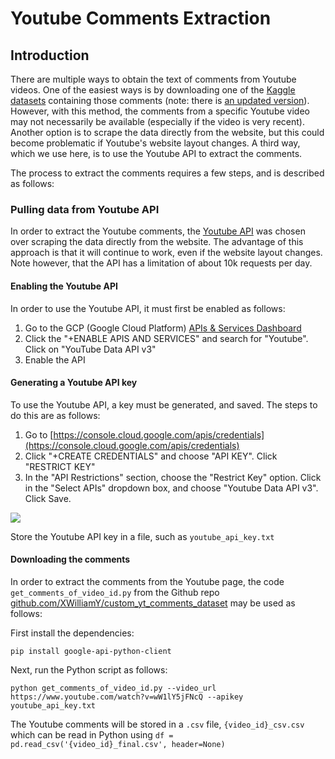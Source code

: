 # Youtube Comments Extraction

## Introduction

There are multiple ways to obtain the text of comments from Youtube videos. One of the easiest ways is by downloading one of the [Kaggle datasets](https://www.kaggle.com/datasnaek/youtube?select=UScomments.csv) containing those comments (note: there is [an updated version](https://www.kaggle.com/datasnaek/youtube-new?select=USvideos.csv)). However, with this method, the comments from a specific Youtube video may not necessarily be available (especially if the video is very recent). Another option is to scrape the data directly from the website, but this could become problematic if Youtube's website layout changes. A third way, which we use here, is to use the Youtube API to extract the comments.

The process to extract the comments requires a few steps, and is described as follows:

### Pulling data from Youtube API

In order to extract the Youtube comments, the [Youtube API](https://developers.google.com/youtube/v3/getting-started) was chosen over scraping the data directly from the website. The advantage of this approach is that it will continue to work, even if the website layout changes. Note however, that the API has a limitation of about 10k requests per day.

#### Enabling the Youtube API

In order to use the Youtube API, it must first be enabled as follows:

1. Go to the GCP (Google Cloud Platform) [APIs & Services Dashboard](https://console.cloud.google.com/apis/dashboard)
2. Click the "+ENABLE APIS AND SERVICES" and search for "Youtube". Click on "YouTube Data API v3"
3. Enable the API

#### Generating a Youtube API key

To use the Youtube API, a key must be generated, and saved. The steps to do this are as follows:

1. Go to [https://console.cloud.google.com/apis/credentials](https://console.cloud.google.com/apis/credentials)
2. Click "+CREATE CREDENTIALS" and choose "API KEY". Click "RESTRICT KEY"
3. In the "API Restrictions" section, choose the "Restrict Key" option. Click in the "Select APIs" dropdown box, and choose "Youtube Data API v3". Click Save.

![](https://i.imgur.com/kwJjJuQ.png)

Store the Youtube API key in a file, such as `youtube_api_key.txt`

#### Downloading the comments

In order to extract the comments from the Youtube page, the code `get_comments_of_video_id.py` from the Github repo [github.com/XWilliamY/custom_yt_comments_dataset](https://github.com/XWilliamY/custom_yt_comments_dataset) may be used as follows:

First install the dependencies:

```bash=
pip install google-api-python-client
```

Next, run the Python script as follows:

```bash=
python get_comments_of_video_id.py --video_url https://www.youtube.com/watch?v=wW1lY5jFNcQ --apikey youtube_api_key.txt
```

The Youtube comments will be stored in a `.csv` file, `{video_id}_csv.csv` which can be read in Python using `df = pd.read_csv('{video_id}_final.csv', header=None)`


